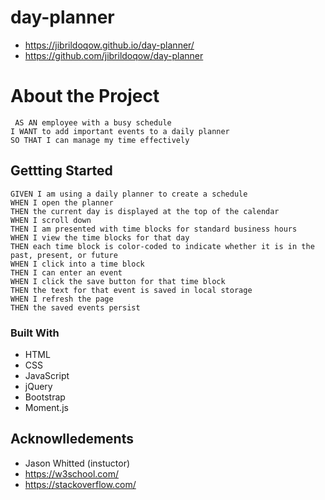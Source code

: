 # day-planner
* https://jibrildoqow.github.io/day-planner/
* https://github.com/jibrildoqow/day-planner


# About the Project
```
 AS AN employee with a busy schedule
I WANT to add important events to a daily planner
SO THAT I can manage my time effectively
```
## Gettting Started
```
GIVEN I am using a daily planner to create a schedule
WHEN I open the planner
THEN the current day is displayed at the top of the calendar
WHEN I scroll down
THEN I am presented with time blocks for standard business hours
WHEN I view the time blocks for that day
THEN each time block is color-coded to indicate whether it is in the past, present, or future
WHEN I click into a time block
THEN I can enter an event
WHEN I click the save button for that time block
THEN the text for that event is saved in local storage
WHEN I refresh the page
THEN the saved events persist
```

### Built With

* HTML
* CSS
* JavaScript
* jQuery
* Bootstrap
* Moment.js

## Acknowlledements
* Jason Whitted (instuctor)
* https://w3school.com/
* https://stackoverflow.com/
